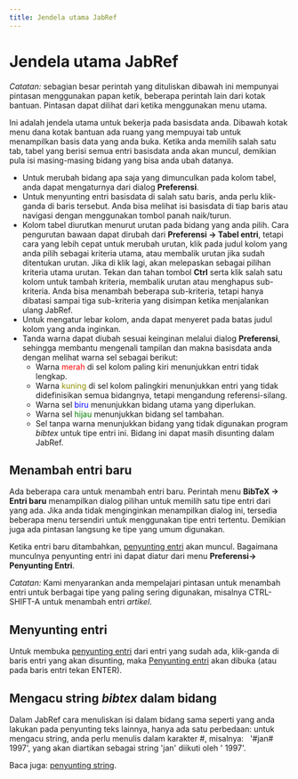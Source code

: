 ```yaml
---
title: Jendela utama JabRef
---
```


# Jendela utama JabRef

*Catatan:* sebagian besar perintah yang dituliskan dibawah ini mempunyai pintasan menggunakan papan ketik, beberapa perintah lain dari kotak bantuan. Pintasan dapat dilihat dari ketika menggunakan menu utama.

Ini adalah jendela utama untuk bekerja pada basisdata anda. Dibawah kotak menu dana kotak bantuan ada ruang yang mempuyai tab untuk menampilkan basis data yang anda buka. Ketika anda memilih salah satu tab, tabel yang berisi semua entri basisdata anda akan muncul, demikian pula isi masing-masing bidang yang bisa anda ubah datanya.

-   Untuk merubah bidang apa saja yang dimunculkan pada kolom tabel, anda dapat mengaturnya dari dialog **Preferensi**.
-   Untuk menyunting entri basisdata di salah satu baris, anda perlu klik-ganda di baris tersebut. Anda bisa melihat isi basisdata di tiap baris atau navigasi dengan menggunakan tombol panah naik/turun.
-   Kolom tabel diurutkan menurut urutan pada bidang yang anda pilih. Cara pengurutan bawaan dapat dirubah dari **Preferensi -&gt; Tabel entri**, tetapi cara yang lebih cepat untuk merubah urutan, klik pada judul kolom yang anda pilih sebagai kriteria utama, atau membalik urutan jika sudah ditentukan urutan. Jika di klik lagi, akan melepaskan sebagai pilihan kriteria utama urutan. Tekan dan tahan tombol **Ctrl** serta klik salah satu kolom untuk tambah kriteria, membalik urutan atau menghapus sub-kriteria. Anda bisa menambah beberapa sub-kriteria, tetapi hanya dibatasi sampai tiga sub-kriteria yang disimpan ketika menjalankan ulang JabRef.
-   Untuk mengatur lebar kolom, anda dapat menyeret pada batas judul kolom yang anda inginkan.
-   Tanda warna dapat diubah sesuai keinginan melalui dialog **Preferensi**, sehingga membantu mengenali tampilan dan makna basisdata anda dengan melihat warna sel sebagai berikut:
    -   Warna <span style="color: red">merah</span> di sel kolom paling kiri menunjukkan entri tidak lengkap.
    -   Warna <span style="color: #909000">kuning</span> di sel kolom palingkiri menunjukkan entri yang tidak didefinisikan semua bidangnya, tetapi mengandung referensi-silang.
    -   Warna sel <span style="color: blue">biru</span> menunjukkan bidang utama yang diperlukan.
    -   Warna sel <span style="color: green">hijau</span> menunjukkan bidang sel tambahan.
    -   Sel tanpa warna menunjukkan bidang yang tidak digunakan program *bibtex* untuk tipe entri ini. Bidang ini dapat masih disunting dalam JabRef.

## Menambah entri baru

Ada beberapa cara untuk menambah entri baru. Perintah menu **BibTeX -&gt; Entri baru** menampilkan dialog pilihan untuk memilih satu tipe entri dari yang ada. Jika anda tidak menginginkan menampilkan dialog ini, tersedia beberapa menu tersendiri untuk menggunakan tipe entri tertentu. Demikian juga ada pintasan langsung ke tipe yang umum digunakan.

Ketika entri baru ditambahkan, [penyunting entri](EntryEditorHelp.html) akan muncul. Bagaimana munculnya penyunting entri ini dapat diatur dari menu **Preferensi-&gt; Penyunting Entri**.

*Catatan:* Kami menyarankan anda mempelajari pintasan untuk menambah entri untuk berbagai tipe yang paling sering digunakan, misalnya CTRL-SHIFT-A untuk menambah entri *artikel*.

## Menyunting entri

Untuk membuka [penyunting entri](EntryEditorHelp.html) dari entri yang sudah ada, klik-ganda di baris entri yang akan disunting, maka [Penyunting entri](EntryEditorHelp.html) akan dibuka (atau pada baris entri tekan ENTER).

## Mengacu string *bibtex* dalam bidang

Dalam JabRef cara menuliskan isi dalam bidang sama seperti yang anda lakukan pada penyunting teks lainnya, hanya ada satu perbedaan: untuk mengacu string, anda perlu menulis dalam karakter \#, misalnya:
  '\#jan\# 1997',
yang akan diartikan sebagai string 'jan' diikuti oleh ' 1997'.

Baca juga: [penyunting string](StringEditorHelp.html).
